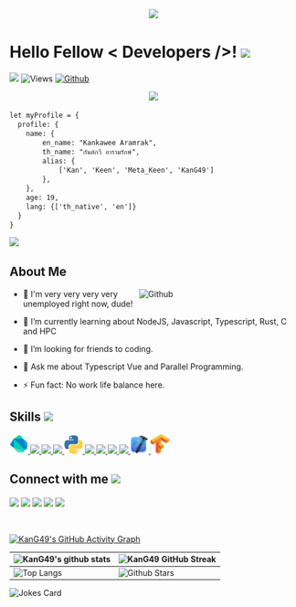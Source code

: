 <p align="center">
    <img width="1024" src="https://github.com/kang49/kang49/assets/81503963/7d59da34-f109-4d38-95e8-140f2a8b3564">

<h1> Hello Fellow < Developers />! <img src = "https://raw.githubusercontent.com/MartinHeinz/MartinHeinz/master/wave.gif" width = 30px> </h1>
<p align='center'>
</p>

![](https://hit.yhype.me/github/profile?user_id=81503963)
![Views](https://komarev.com/ghpvc/?username=kang49&label=Views&color=green&style=flat)
[![Github](https://img.shields.io/github/followers/kang49?label=Follow&style=social)](https://github.com/kang49)
<div style="text-align:center;">
  <a href="https://www.buymeacoffee.com/metakeen"><img src="https://img.buymeacoffee.com/button-api/?text=Buy me a coffee&emoji=&slug=metakeen&button_colour=FFDD00&font_colour=000000&font_family=Cookie&outline_colour=000000&coffee_colour=ffffff" width="200px"/></a>
</div>



``` TS
let myProfile = {
  profile: {
    name: {
        en_name: "Kankawee Aramrak",
        th_name: "กันต์กวี อารามรักษ์",
        alias: {
            ['Kan', 'Keen', 'Meta_Keen', 'KanG49']
        },
    },
    age: 19,
    lang: {['th_native', 'en']}
  }
}
```
<img src = "https://media4.giphy.com/media/13HgwGsXF0aiGY/giphy.gif" width = 300px>

<h2> About Me </h2>

<img width="55%" align="right" alt="Github" src="https://lanyard.cnrad.dev/api/605305608085831681?theme=light&bg=dbecf6&animated=false&hideDiscrim=true&borderRadius=30px&showDisplayName=true" />

- 🔭 I'm very very very very unemployed right now, dude!
  
- 🌱 I’m currently learning about NodeJS, Javascript, Typescript, Rust, C and HPC
  
- 👯 I’m looking for friends to coding.
  
- 💬 Ask me about Typescript Vue and Parallel Programming.
  
- ⚡ Fun fact: No work life balance here.

<h2> Skills <img src = "https://media2.giphy.com/media/QssGEmpkyEOhBCb7e1/giphy.gif?cid=ecf05e47a0n3gi1bfqntqmob8g9aid1oyj2wr3ds3mg700bl&rid=giphy.gif" width = 32px> </h2>

<a href= 'https://dart.dev' > <img width ='32px' src ='https://raw.githubusercontent.com/kang49/kang49/main/Dart_Icon.png'> </a>
<a href= 'https://reactnative.dev' > <img width ='32px' src ='https://raw.githubusercontent.com/rahulbanerjee26/githubAboutMeGenerator/main/icons/reactjs.svg'> </a>
<a href= 'https://www.javascript.com' > <img width ='32px' src ='https://raw.githubusercontent.com/rahulbanerjee26/githubAboutMeGenerator/main/icons/javascript.svg'> </a>
<a href= 'https://www.typescriptlang.org/' > <img width ='32px' src ='https://github.com/kang49/kang49/assets/81503963/9e0e5363-9bdb-4d3a-bc24-33161222964e'> </a>
<a href= 'https://www.python.org' > <img width ='32px' src ='https://raw.githubusercontent.com/kang49/kang49/main/Python%20Icon.png'> </a>
<a href= 'https://vuejs.org' > <img width ='32px' src ='https://upload.wikimedia.org/wikipedia/commons/thumb/9/95/Vue.js_Logo_2.svg/1184px-Vue.js_Logo_2.svg.png'> </a>
<a href= 'https://nuxt.com' > <img width ='32px' src ='https://upload.wikimedia.org/wikipedia/commons/thumb/a/ae/Nuxt_logo.svg/2560px-Nuxt_logo.svg.png'> </a>
<a href= 'https://learn.microsoft.com/en-us/cpp/c-language/?view=msvc-170' > <img width ='32px' src ='https://github.com/kang49/kang49/assets/81503963/87663ad8-72e0-4a6b-911a-16659b1ab983'> </a>
<a href= 'https://developer.android.com' > <img width ='32px' src ='https://raw.githubusercontent.com/rahulbanerjee26/githubAboutMeGenerator/main/icons/android.svg'> </a>
<a href= 'https://developer.apple.com' > <img width ='32px' src ='https://github.com/kang49/kang49/blob/main/Xcode_Icon.PNG'> </a>
<a href= 'https://www.tensorflow.org' > <img width ='32px' src ='https://github.com/kang49/kang49/blob/main/Tensorflow_Icon.png'> </a>


<h2> Connect with me <img src='https://raw.githubusercontent.com/ShahriarShafin/ShahriarShafin/main/Assets/handshake.gif' width="100px"> </h2>
<a href = 'https://www.linkedin.com/in/kankawee-aramrak-2bab53232/'> <img width = '32px' align= 'center' src="https://raw.githubusercontent.com/rahulbanerjee26/githubAboutMeGenerator/main/icons/linked-in-alt.svg"/></a>  
<a href = 'https://www.github.com/kang49'> <img width = '32px' align= 'center' src="https://raw.githubusercontent.com/rahulbanerjee26/githubAboutMeGenerator/main/icons/github.svg"/></a>
<a href = 'https://www.facebook.com/KankaweeG49'> <img width = '32px' align= 'center' src="https://upload.wikimedia.org/wikipedia/commons/thumb/0/05/Facebook_Logo_%282019%29.png/1024px-Facebook_Logo_%282019%29.png"/></a>
<a href = 'https://twitter.com/A_Kankawee'> <img width = '32px' align= 'center' 
src="https://www.edigitalagency.com.au/wp-content/uploads/Twitter-logo-png.png"/></a>
<a href = 'https://discord.com/users/605305608085831681'> <img width = '32px' align= 'center' 
src="https://www.svgrepo.com/download/353655/discord-icon.svg"/></a>
  
<br>
<br>
  <br>
  
[![KanG49's GitHub Activity Graph](https://fabianocouto-activity-graph.vercel.app/graph/?username=kang49&theme=tokyo-night&radius=6&area=true)](https://fabianocouto-activity-graph.vercel.app/graph/?username=kang49&theme=tokyo-night&radius=6&area=true)

| ![KanG49's github stats](https://github-readme-stats.vercel.app/api?username=kang49&show_icons=true&theme=tokyonight) | ![KanG49 GitHub Streak](https://github-readme-streak-stats.herokuapp.com/?user=kang49&theme=tokyonight) |
| --- | --- |
| ![Top Langs](https://github-readme-stats.vercel.app/api/top-langs/?username=kang49&theme=tokyonight) | ![Github Stars](https://github-readme-stats.vercel.app/api?username=kang49&show_icons=true&locale=en&count_private=true&hide_rank=true&custom_title=My%20GitHub%20Stats&disable_animations=true&theme=tokyonight) |

![Jokes Card](https://readme-jokes.vercel.app/api?theme=tokyonight)


<br>
